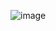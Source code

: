 ![image](https://github.com/Venura-94/SPSS-Project-IHRM-Practices-Vs-Expatriates-Job-Performances/assets/137409412/c50be1fb-799e-4f7a-a662-b30da72c0e69)
